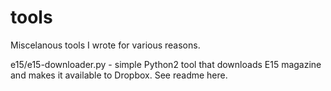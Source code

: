 # tools
Miscelanous tools I wrote for various reasons.

e15/e15-downloader.py - simple Python2 tool that downloads E15 magazine and makes it available to Dropbox. See readme here.
